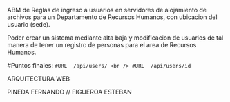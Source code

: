 ABM de Reglas de ingreso a usuarios en servidores de alojamiento de archivos para un Departamento de Recursos Humanos,  con ubicacion del usuario (sede).


Poder crear un sistema mediante alta baja y modificacion  de usuarios de tal manera de tener un registro de personas para el area de Recursos Humanos.

#Puntos finales:
``
#URL  /api/users/ <br />
#URL  /api/users/id
``


ARQUITECTURA WEB

PINEDA FERNANDO // FIGUEROA ESTEBAN

